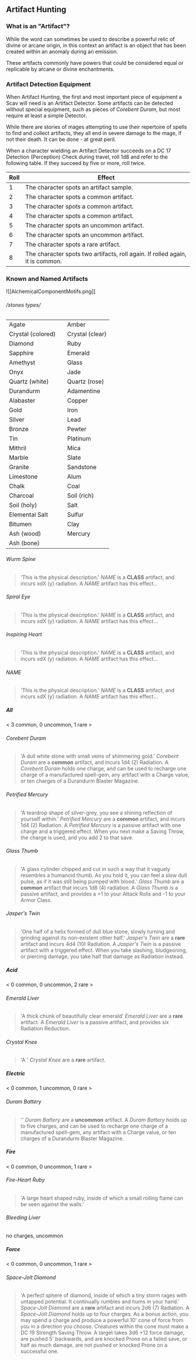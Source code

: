 
## Artifact Hunting
### What is an "Artifact"?
While the word can sometimes be used to describe a powerful relic of divine or arcane origin, in this context an artifact is an object that has been created within an anomaly during an emission. 

These artifacts commonly have powers that could be considered equal or replicable by arcane or divine enchantments.

### Artifact Detection Equipment
When Artifact Hunting, the first and most important piece of equipment a Scav will need is an Artifact Detector. Some artifacts can be detected without special equipment, such as pieces of *Corebent Duram*, but most require at least a simple Detector. 

While there are stories of mages attempting to use their repertoire of spells to find and collect artifacts, they all end in severe damage to the mage, if not their death. It can be done - at great peril.

When a character wielding an Artifact Detector succeeds on a DC 17 Detection (Perception) Check during travel, roll 1d8 and refer to the following table. If they succeed by five or more, roll twice.

| Roll | Effect                                                                              |
| ---- | ----------------------------------------------------------------------------------- |
| 1    | The character spots an artifact sample. |
| 2    | The character spots a common artifact.                                              |
| 3    | The character spots a common artifact.                                              |
| 4    | The character spots a common artifact.                                              |
| 5    | The character spots an uncommon artifact.                                           |
| 6    | The character spots an uncommon artifact.                                           |
| 7    | The character spots a rare artifact.                                                |
| 8    | The character spots two artifacts, roll again. If rolled again, it is common.       | 

### Known and Named Artifacts
![[AlchemicalComponentMotifs.png]]
###### /stones types/
|                   |     |                 |
| ----------------- | --- | --------------- |
| Agate             |     | Amber           |
| Crystal (colored) |     | Crystal (clear) |
| Diamond           |     | Ruby            |
| Sapphire          |     | Emerald         |
| Amethyst          |     | Glass           |
| Onyx              |     | Jade            |
| Quartz (white)    |     | Quartz (rose)   |
| Durandurm         |     | Adamentine      |
| Alabaster         |     | Copper          |
| Gold              |     | Iron            |
| Silver            |     | Lead            |
| Bronze            |     | Pewter          |
| Tin               |     | Platinum        |
| Mithril           |     | Mica            |
| Marble            |     | Slate           |
| Granite           |     | Sandstone       |
| Limestone         |     | Alum            |
| Chalk             |     | Coal            |
| Charcoal          |     | Soil (rich)     |
| Soil (holy)       |     | Salt            |
| Elemental Salt    |     | Sulfur          |
| Bitumen           |     | Clay            |
| Ash (wood)        |     | Mercury         |
| Ash (bone)        |     |                 |


###### Wurm Spine
> 'This is the physical description.'
> *NAME* is a **CLASS** artifact, and incurs xdX (y) radiation.
> A *NAME* artifact has this effect...

###### Spiral Eye
> 'This is the physical description.'
> *NAME* is a **CLASS** artifact, and incurs xdX (y) radiation.
> A *NAME* artifact has this effect...

###### Inspiring Heart
> 'This is the physical description.'
> *NAME* is a **CLASS** artifact, and incurs xdX (y) radiation.
> A *NAME* artifact has this effect...

###### NAME
> 'This is the physical description.'
> *NAME* is a **CLASS** artifact, and incurs xdX (y) radiation.
> A *NAME* artifact has this effect...

##### All
< 3 common, 0 uncommon, 1 rare >
###### Corebent Duram
> 'A dull white stone with small veins of shimmering gold.'
> *Corebent Duram* are a **common** artifact, and incurs 1d4 (2) Radiation. 
> A *Corebent Duram* holds one charge, and can be used to recharge one charge of a manufactured spell-gem, any artifact with a Charge value, or ten charges of a Durandurm Blaster Magazine. 

###### Petrified Mercury
> 'A teardrop shape of silver-grey, you see a shining reflection of yourself within.'
> *Petrified Mercury* are a **common** artifact, and incurs 1d4 (2) Radiation.
> A *Petrified Mercury* is a passive artifact with one charge and a triggered effect. When you next make a Saving Throw, the charge is used, and you add 2 to that save.

###### Glass Thumb
> 'A glass cylinder chipped and cut in such a way that it vaguely resembles a humanoid thumb. As you hold it, you can feel a slow dull pulse, as if it was still being pumped with blood.'
> *Glass Thumb* are a **common** artifact that incurs 1d8 (4) radiation.
> A *Glass Thumb* is a passive artifact, and provides a +1 to your Attack Rolls and -1 to your Armor Class.

###### Jasper's Twin
> 'One half of a helix formed of dull blue stone, slowly turning and grinding against its non-existent other half.'
> *Jasper's Twin* are a **rare** artifact and incurs 4d4 (10) Radiation.
> A *Jasper's Twin* is a passive artifact with a triggered effect. When you take slashing, bludgeoning, or piercing damage, you take half that damage as Radiation instead.

##### Acid
< 0 common, 0 uncommon, 2 rare >

###### Emerald Liver
> 'A thick chunk of beautifully clear emerald'
> *Emerald Liver* are a **rare** artifact. 
> A *Emerald Liver* is a passive artifact, and provides six Radiation Reduction.

###### Crystal Knee
> 'A '
> *Crystal Knee* are a **rare** artifact.


##### Electric
< 0 common, 1 uncommon, 0 rare >
###### Duram Battery
> ''
> *Duram Battery* are a **uncommon** artifact. 
> A *Duram Battery* holds up to five charges, and can be used to recharge one charge of a manufactured spell-gem, any artifact with a Charge value, or ten charges of a Durandurm Blaster Magazine.

##### Fire
< 0 common, 0 uncommon, 1 rare >
###### Fire-Heart Ruby
> 'A large heart shaped ruby, inside of which a small roiling flame can be seen against the walls.'

###### Bleeding Liver
no charges, uncommon

##### Force
< 0 common, 0 uncommon, 1 rare >
###### Space-Jolt Diamond
> 'A perfect sphere of diamond, inside of which a tiny storm rages with untapped potential. It continually rumbles and hums in your hand.'
> *Space-Jolt Diamond* are a **rare** artifact and incurs 2d6 (7) Radiation. 
> A *Space-Jolt Diamond* holds up to four charges. As a bonus action, you may spend a charge and produce a powerful 10' cone of force from you in a direction you choose. Creatures within the cone must make a DC 19 Strength Saving Throw. A target takes 3d6 +12 force damage, are pushed 5' backwards, and are knocked Prone on a failed save, or half as much damage, are not pushed or knocked Prone on a successful one. 
